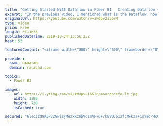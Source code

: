 ```yaml
---
title: "Getting Started With Dataflow in Power BI   Creating Dataflow – Part 2 of Dataflow Series"
excerpt: "In the previous video, I mentioned what is the Dataflow, how it can be helpful, and mentioned some of the use cases of it in real-world Power BI implementation. In this video as the second part of the series for the Dataflow, I like to give you some hands-on experience with Dataflow and explain how a"
originalUrl: https://youtube.com/watch?v=zMdpv2i557M
type: video
price: Free
length: PT11M7S
publishedDateTime: 2019-10-24T13:56:25Z
heat: 53

featuredContent: "<iframe width=\"800\" height=\"500\" frameborder=\"0\" src=\"https://www.youtube.com/embed/zMdpv2i557M\" allow=\"accelerometer; autoplay; encrypted-media; gyroscope; picture-in-picture\" allowfullscreen></iframe>"

provider:
  name: RADACAD
  domain: radacad.com

topics:
  - Power BI

images:
  - url: https://i.ytimg.com/vi/zMdpv2i557M/maxresdefault.jpg
    width: 1280
    height: 720
    isCached: true

secured: "6lecJzQ9K5Nv2GwisyMezxKzWbVd1mVHFu+/kEVU5612fCMekza+1sYnoPHcGwJdb90PlRTVq5dipreuvd9Rae+qYPsMT0m6oTUc8Ri78p/R8XsEp7l0jdd6feRzpnViq7Bi6DjInnoJgusKXudIbToWW0WYrfD6V6xB3bv7o8ewgtQNBjCC0R5P+Ho4VFhoOdZmuqbvpDKZxS8ISCL9frBFgjGou7hcpvH3KAOfaZ4BIP1f3bvYetbEmYLb0cYEcYRQRk+EhjA1AM1AlCe0vfY2E8de51zSV+yItGiPYfbJLCWt0Xqjz3k8NTDK9V3khqYsNQmHvTQD9q2hhoTpH6JgDTcK3SPLEC0dBHJTBFa9YwKFR+XTQg0d7S7RxcU+U2/aF4t/CBtplGmYmAoiEzGg0ttVXb+lomebqkLZ1+4=;xGSb2m6B57aIk41owq84pA=="
---
```



